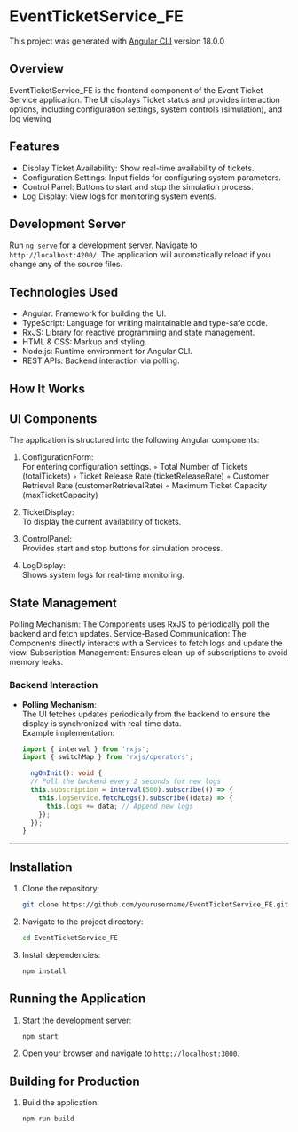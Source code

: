 # EventTicketService_FE
This project was generated with [Angular CLI](https://github.com/angular/angular-cli) version 18.0.0

## Overview
EventTicketService_FE is the frontend component of the Event Ticket Service application. 
The UI displays Ticket status and provides interaction options, including configuration settings, system controls (simulation), and log viewing

## Features
- Display Ticket Availability: Show real-time availability of tickets.
- Configuration Settings: Input fields for configuring system parameters.
- Control Panel: Buttons to start and stop the simulation process.
- Log Display: View logs for monitoring system events.

## Development Server
Run `ng serve` for a development server. Navigate to `http://localhost:4200/`. The application will automatically reload if you change any of the source files.

## Technologies Used
- Angular: Framework for building the UI.
- TypeScript: Language for writing maintainable and type-safe code.
- RxJS: Library for reactive programming and state management.
- HTML & CSS: Markup and styling.
- Node.js: Runtime environment for Angular CLI.
- REST APIs: Backend interaction via polling.


## How It Works

## UI Components
The application is structured into the following Angular components:

1. ConfigurationForm:  
   For entering configuration settings.
        ◦ Total Number of Tickets (totalTickets)
        ◦ Ticket Release Rate (ticketReleaseRate)
        ◦ Customer Retrieval Rate (customerRetrievalRate)
        ◦ Maximum Ticket Capacity (maxTicketCapacity)

2. TicketDisplay:  
   To display the current availability of tickets.

3. ControlPanel:  
   Provides start and stop buttons for simulation process.

4. LogDisplay:  
   Shows system logs for real-time monitoring.


## State Management

Polling Mechanism: The Components uses RxJS to periodically poll the backend and fetch updates.
Service-Based Communication: The Components directly interacts with a Services to fetch logs and update the view.
Subscription Management: Ensures clean-up of subscriptions to avoid memory leaks.

### Backend Interaction
- **Polling Mechanism**:  
  The UI fetches updates periodically from the backend to ensure the display is synchronized with real-time data.  
  Example implementation:
  ```typescript
  import { interval } from 'rxjs';
  import { switchMap } from 'rxjs/operators';

    ngOnInit(): void {
    // Poll the backend every 2 seconds for new logs
    this.subscription = interval(500).subscribe(() => {
      this.logService.fetchLogs().subscribe((data) => {
        this.logs += data; // Append new logs
      });
    });
  }


-----------------------------------------------------
## Installation

1. Clone the repository:
    ```bash
    git clone https://github.com/yourusername/EventTicketService_FE.git
    ```

2. Navigate to the project directory:
    ```bash
    cd EventTicketService_FE
    ```

3. Install dependencies:
    ```bash
    npm install
    ```

## Running the Application

1. Start the development server:
    ```bash
    npm start
    ```

2. Open your browser and navigate to `http://localhost:3000`.

## Building for Production

1. Build the application:
    ```bash
    npm run build
    ```
